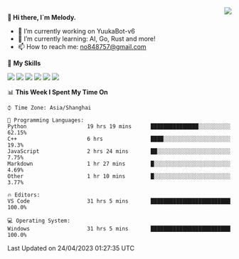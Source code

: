 <a href="#">
  <img align="right" src="https://github-readme-stats.vercel.app/api?username=melodyyuuka&count_private=true&show_icons=true" />
</a>

**👋 Hi there, I`m Melody.**

- 🔭 I’m currently working on YuukaBot-v6
- 🌱 I’m currently learning: AI, Go, Rust and more!
- 📫 How to reach me: no848757@gmail.com

🌟 **My Skills** 

![](https://img.shields.io/badge/-Python-3e74a2?style=flat-square&logo=Python&logoColor=fff)
![](https://img.shields.io/badge/-Java-007396?style=flat-square&logo=OpenJDK&logoColor=fff)
![](https://img.shields.io/badge/-Node.js-339933?style=flat-square&logo=Node.js&logoColor=fff)
![](https://img.shields.io/badge/-Git-f05032?style=flat-square&logo=git&logoColor=fff)
![](https://img.shields.io/badge/-PostgreSQL-4169e1?style=flat-square&logo=PostgreSQL&logoColor=fff)
![](https://img.shields.io/badge/-VSCode-007acc?style=flat-square&logo=Visual-Studio-Code&logoColor=fff)


<!--START_SECTION:waka-->
📊 **This Week I Spent My Time On** 

```text
⌚︎ Time Zone: Asia/Shanghai

💬 Programming Languages: 
Python                   19 hrs 19 mins      ███████████████░░░░░░░░░░   62.15% 
C++                      6 hrs               ████░░░░░░░░░░░░░░░░░░░░░   19.3% 
JavaScript               2 hrs 24 mins       ██░░░░░░░░░░░░░░░░░░░░░░░   7.75% 
Markdown                 1 hr 27 mins        █░░░░░░░░░░░░░░░░░░░░░░░░   4.69% 
Other                    1 hr 10 mins        █░░░░░░░░░░░░░░░░░░░░░░░░   3.77%

🔥 Editors: 
VS Code                  31 hrs 5 mins       █████████████████████████   100.0%

💻 Operating System: 
Windows                  31 hrs 5 mins       █████████████████████████   100.0%

```


 Last Updated on 24/04/2023 01:27:35 UTC
<!--END_SECTION:waka-->

